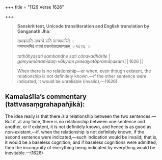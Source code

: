 +++
title = "1126 Verse 1626"

+++
> **Sanskrit text, Unicode transliteration and English translation by Ganganath Jha:** 
>
> तथाह्यसति सम्बन्धे सति चानवधारिते ।  
> गम्यमानमिदं वाक्यं प्रसज्येताप्रमाणकम् ॥ १६२६ ॥ 
>
> *tathāhyasati sambandhe sati cānavadhārite* \|  
> *gamyamānamidaṃ vākyaṃ prasajyetāpramāṇakam* \|\| 1626 \|\| 
>
> When there is no relationship—or when, even though existent, the relationship is not definitely known,—if the other sentence were indicated, it would be unreliable (invalid),—(1626)



## Kamalaśīla’s commentary (tattvasaṃgrahapañjikā):

The idea really is that there *is* a relationship between the two sentences.—But if, at any time, there is no relationship between one sentence and another, or if existent, it is not definitely known, and hence is as good as non-existent,—if, when the relationship is not definitely known, if the second sentence were indicated,—such indication would be invalid; that is, it would be a baseless cognition; and if baseless cognitions were admitted, then the incongruity of everything being indicated by everything would be inevitable.—(1626)



